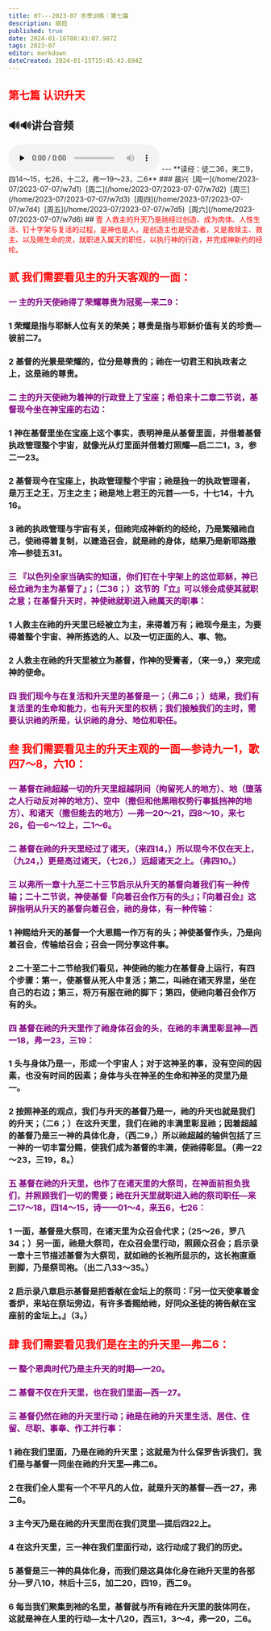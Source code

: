 ```yaml
---
title: 07---2023-07 冬季训练｜第七篇
description: 纲目
published: true
date: 2024-01-16T08:43:07.987Z
tags: 2023-07
editor: markdown
dateCreated: 2024-01-15T15:45:43.694Z
---
```


## <font color=red>第七篇  认识升天</font>
## 🔊🔊讲台音频
<audio id="audio" controls="" preload="none">
      <source id="mp3" src="/2023-07/msg07.mp3">
</audio>
---
**读经：徒二36，来二9，四14～15，七26，十二2，弗一19～23，二6**
### 晨兴&nbsp;&nbsp;[周一](/home/2023-07/2023-07-07/w7d1)&nbsp;&nbsp;[周二](/home/2023-07/2023-07-07/w7d2)&nbsp;&nbsp;[周三](/home/2023-07/2023-07-07/w7d3)&nbsp;&nbsp;[周四](/home/2023-07/2023-07-07/w7d4)&nbsp;&nbsp;[周五](/home/2023-07/2023-07-07/w7d5)&nbsp;&nbsp;[周六](/home/2023-07/2023-07-07/w7d6)
##  <font color=red>壹  人救主的升天乃是祂经过创造、成为肉体、人性生活、钉十字架与复活的过程，是神也是人，是创造主也是受造者，又是救赎主、救主、以及赐生命的灵，就职进入属天的职任，以执行神的行政，并完成神新约的经纶。</font>

## <font color=red>贰  我们需要看见主的升天客观的一面：</font>

### <font color=purple>一  主的升天使祂得了荣耀尊贵为冠冕—来二9：</font>

### 1  荣耀是指与耶稣人位有关的荣美；尊贵是指与耶稣价值有关的珍贵—彼前二7。

### 2  基督的光景是荣耀的，位分是尊贵的；祂在一切君王和执政者之上，这是祂的尊贵。

### <font color=purple>二  主的升天使祂为着神的行政登上了宝座；希伯来十二章二节说，基督现今坐在神宝座的右边：</font>

### 1  神在基督里坐在宝座上这个事实，表明神是从基督里面，并借着基督执政管理整个宇宙，就像光从灯里面并借着灯照耀—启二二1，3，参二一23。

### 2  基督现今在宝座上，执政管理整个宇宙；祂是独一的执政管理者，是万王之王，万主之主；祂是地上君王的元首—一5，十七14，十九16。

### 3  祂的执政管理与宇宙有关，但祂完成神新约的经纶，乃是繁殖祂自己，使祂得着复制，以建造召会，就是祂的身体，结果乃是新耶路撒冷—参徒五31。

### <font color=purple>三  『以色列全家当确实的知道，你们钉在十字架上的这位耶稣，神已经立祂为主为基督了』；（二36；）这节的『立』可以领会成使其就职之意；在基督升天时，神使祂就职进入祂属天的职事：</font>

### 1  人救主在祂的升天里已经被立为主，来得着万有；祂现今是主，为要得着整个宇宙、神所拣选的人、以及一切正面的人、事、物。

### 2  人救主在祂的升天里被立为基督，作神的受膏者，（来一9，）来完成神的使命。

### <font color=purple>四  我们现今与在复活和升天里的基督是一；（弗二6；）结果，我们有复活里的生命和能力，也有升天里的权柄；我们接触我们的主时，需要认识祂的所是，认识祂的身分、地位和职任。</font>

## <font color=red>叁  我们需要看见主的升天主观的一面—参诗九一1，歌四7～8，六10：</font>

### <font color=purple>一  基督在祂超越一切的升天里超越阴间（拘留死人的地方）、地（堕落之人行动反对神的地方）、空中（撒但和他黑暗权势行事抵挡神的地方）、和诸天（撒但能去的地方）—弗一20～21，四8～10，来七26，伯一6～12上，二1～6。</font>

### <font color=purple>二  基督在祂的升天里经过了诸天，（来四14，）所以现今不仅在天上，（九24，）更是高过诸天，（七26，）远超诸天之上。（弗四10。）</font>

### <font color=purple>三  以弗所一章十九至二十三节启示从升天的基督向着我们有一种传输；二十二节说，神使基督『向着召会作万有的头』；『向着召会』这辞指明从升天的基督向着召会，祂的身体，有一种传输：</font>

### 1  神赐给升天的基督一个大恩赐一作万有的头；神使基督作头，乃是向着召会，传输给召会；召会一同分享这件事。

### 2  二十至二十二节给我们看见，神使祂的能力在基督身上运行，有四个步骤：第一，使基督从死人中复活；第二，叫祂在诸天界里，坐在自己的右边；第三，将万有服在祂的脚下；第四，使祂向着召会作万有的头。

### <font color=purple>四  基督在祂的升天里作了祂身体召会的头，在祂的丰满里彰显神—西一18，弗一23，三19：</font>

### 1  头与身体乃是一，形成一个宇宙人；对于这神圣的事，没有空间的因素，也没有时间的因素；身体与头在神圣的生命和神圣的灵里乃是一。

### 2  按照神圣的观点，我们与升天的基督乃是一，祂的升天也就是我们的升天；（二6；）在这升天里，我们在祂的丰满里彰显祂；因着超越的基督乃是三一神的具体化身，（西二9，）所以祂超越的输供包括了三一神的一切丰富分赐，使我们成为基督的丰满，使祂得彰显。（弗一22～23，三19，8。）

### <font color=purple>五  基督在祂的升天里，也作了在诸天里的大祭司，在神面前担负我们，并照顾我们一切的需要；祂在升天里就职进入祂的祭司职任—来二17～18，四14～15，诗一一01～4，来五6，七26：</font>

### 1  一面，基督是大祭司，在诸天里为众召会代求；（25～26，罗八34；）另一面，祂是大祭司，在众召会里行动，照顾众召会；启示录一章十三节描述基督为大祭司，就如祂的长袍所显示的，这长袍直垂到脚，乃是祭司袍。（出二八33～35。）

### 2  启示录八章启示基督是把香献在金坛上的祭司：『另一位天使拿着金香炉，来站在祭坛旁边，有许多香赐给祂，好同众圣徒的祷告献在宝座前的金坛上。』（3。）

## <font color=red>肆  我们需要看见我们是在主的升天里—弗二6：</font>

### <font color=purple>一  整个恩典时代乃是主升天的时期—一20。</font>

### <font color=purple>二  基督不仅在升天里，也在我们里面—西一27。</font>

### <font color=purple>三  基督仍然在祂的升天里行动；祂是在祂的升天里生活、居住、住留、尽职、事奉、作工并行事：</font>

### 1  祂在我们里面，乃是在祂的升天里；这就是为什么保罗告诉我们，我们是与基督一同坐在祂的升天里—弗二6。

### 2  在我们全人里有一个不平凡的人位，就是升天的基督—西一27，弗二6。

### 3  主今天乃是在祂的升天里而在我们灵里—提后四22上。

### 4  在这升天里，三一神在我们里面行动，这行动成了我们的历史。

### 5  基督是三一神的具体化身，而我们是这具体化身在祂升天里的各部分—罗八10，林后十三5，加二20，四19，西二9。

### 6  每当我们聚集到衪的名里，基督就与所有祂在升天里的肢体同在，这就是神在人里的行动—太十八20，西三1，3～4，弗一20，二6。

<!-- Google tag (gtag.js) -->

<script async src="https://www.googletagmanager.com/gtag/js?id=G-1P8709Z16T"></script>

<script>

 window.dataLayer = window.dataLayer || [];

 function gtag(){dataLayer.push(arguments);}

 gtag('js', new Date());



 gtag('config', 'G-1P8709Z16T');

</script>